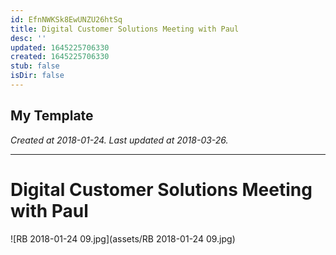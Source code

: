 ```yaml
---
id: EfnNWKSk8EwUNZU26htSq
title: Digital Customer Solutions Meeting with Paul
desc: ''
updated: 1645225706330
created: 1645225706330
stub: false
isDir: false
---
```

My Template
---

_Created at 2018-01-24._
_Last updated at 2018-03-26._




---

# Digital Customer Solutions Meeting with Paul


![RB 2018-01-24 09.jpg](assets/RB 2018-01-24 09.jpg)

